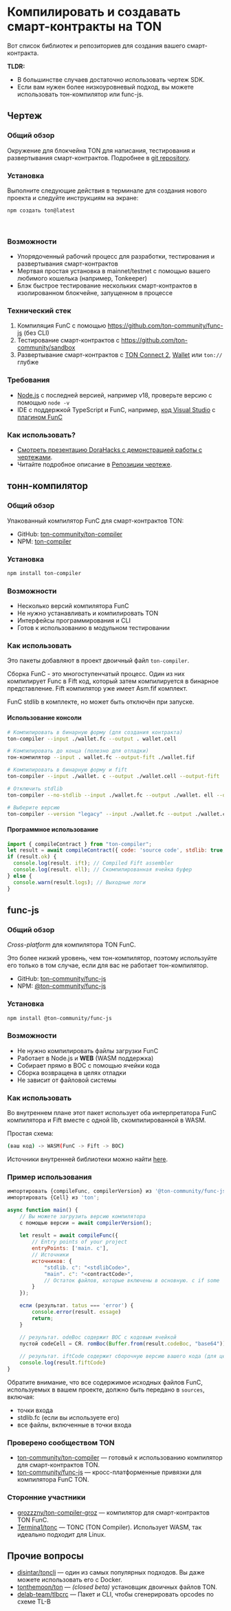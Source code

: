 # Компилировать и создавать смарт-контракты на TON

Вот список библиотек и репозиториев для создания вашего смарт-контракта.

**TLDR:**

- В большинстве случаев достаточно использовать чертеж SDK.
- Если вам нужен более низкоуровневый подход, вы можете использовать тон-компилятор или func-js.

## Чертеж

### Общий обзор

Окружение для блокчейна TON для написания, тестирования и развертывания смарт-контрактов. Подробнее в [git repository](https://github.com/ton-community/blueprint).

### Установка

Выполните следующие действия в терминале для создания нового проекта и следуйте инструкциям на экране:

```bash
npm создать ton@latest
```

&nbsp;

### Возможности

- Упорядоченный рабочий процесс для разработки, тестирования и развертывания смарт-контрактов
- Мертвая простая установка в mainnet/testnet с помощью вашего любимого кошелька (например, Tonkeeper)
- Блэк быстрое тестирование нескольких смарт-контрактов в изолированном блокчейне, запущенном в процессе

### Технический стек

1. Компиляция FunC с помощью https://github.com/ton-community/func-js (без CLI)
2. Тестирование смарт-контрактов с https://github.com/ton-community/sandbox
3. Развертывание смарт-контрактов с [TON Connect 2](https://github.com/ton-connect), [Wallet](https://tonhub.com/) или `ton://` глубже

### Требования

- [Node.js](https://nodejs.org) с последней версией, например v18, проверьте версию с помощью `node -v`
- IDE с поддержкой TypeScript и FunC, например, [код Visual Studio](https://code.visualstudio.com/) с [плагином FunC](https://marketplace.visualstudio.com/items?itemName=tonwhales.func-vscode)

### Как использовать?

- [Смотреть презентацию DoraHacks с демонстрацией работы с чертежами](https://www.youtube.com/watch?v=5ROXVM-Fojo).
- Читайте подробное описание в [Репозиции чертеже](https://github.com/ton-community/blueprint#create-a-new-project).

## тонн-компилятор

### Общий обзор

Упакованный компилятор FunC для смарт-контрактов TON:

- GitHub: [ton-community/ton-compiler](https://github.com/ton-community/ton-compiler)
- NPM: [ton-compiler](https://www.npmjs.com/package/ton-compiler)

### Установка

```bash npm2yarn
npm install ton-compiler
```

### Возможности

- Несколько версий компилятора FunC
- Не нужно устанавливать и компилировать TON
- Интерфейсы программирования и CLI
- Готов к использованию в модульном тестировании

### Как использовать

Это пакеты добавляют в проект двоичный файл `ton-compiler`.

Сборка FunC - это многоступенчатый процесс. Один из них компилирует Func в Fift код, который затем компилируется в бинарное представление. Fift компилятор уже имеет Asm.fif комплект.

FunC stdlib в комплекте, но может быть отключён при запуске.

#### Использование консоли

```bash
# Компилировать в бинарную форму (для создания контракта)
ton-compiler --input ./wallet.fc --output . wallet.cell

# Компилировать до конца (полезно для отладки)
тон-компилятор --input . wallet.fc --output-fift ./wallet.fif

# Компилировать в бинарную форму и fift
ton-compiler --input ./wallet. c --output ./wallet.cell --output-fift ./wallet.fif

# Отключить stdlib
ton-compiler --no-stdlib --input ./wallet.fc --output ./wallet. ell --output-fift ./wallet.fif

# Выберите версию
ton-compiler --version "legacy" --input ./wallet.fc --output ./wallet.cell --output-fift ./wallet.fif
```

#### Программное использование

```javascript
import { compileContract } from "ton-compiler";
let result = await compileContract({ code: 'source code', stdlib: true, version: 'latest' });
if (result.ok) {
  console.log(result. ift); // Compiled Fift assembler
  console.log(result. ell); // Скомпилированная ячейка буфер
} else {
  console.warn(result.logs); // Выходные логи
}
```

## func-js

### Общий обзор

_Cross-platform_ для компилятора TON FunC.

Это более низкий уровень, чем тон-компилятор, поэтому используйте его только в том случае, если для вас не работает тон-компилятор.

- GitHub: [ton-community/func-js](https://github.com/ton-community/func-js)
- NPM: [@ton-community/func-js](https://www.npmjs.com/package/@ton-community/func-js)

### Установка

```bash npm2yarn
npm install @ton-community/func-js
```

### Возможности

- Не нужно компилировать файлы загрузки FunC
- Работает в Node.js и **WEB** (WASM поддержка)
- Собирает прямо в BOC с помощью ячейки кода
- Сборка возвращена в целях отладки
- Не зависит от файловой системы

### Как использовать

Во внутреннем плане этот пакет использует оба интерпретатора FunC компилятора и Fift вместе с одной lib, скомпилированной в WASM.

Простая схема:

```bash
(ваш код) -> WASM(FunC -> Fift -> BOC)
```

Источники внутренней библиотеки можно найти [here](https://github.com/ton-blockchain/ton/tree/testnet/crypto/funcfiftlib).

### Пример использования

```javascript
импортировать {compileFunc, compilerVersion} из '@ton-community/func-js';
импортировать {Cell} из 'ton';

async function main() {
    // Вы можете загрузить версию компилятора 
    с помощью версии = await compilerVersion();
    
    let result = await compileFunc({
        // Entry points of your project
        entryPoints: ['main. c'],
        // Источники
        источников: {
            "stdlib. c": "<stdlibCode>",
            "main". c": "<contractCode>",
            // Остаток файлов, которые включены в основную. c if some
        }
    });

    если (результат. tatus === 'error') {
        console.error(result. essage)
        return;
    }

    // результат. odeBoc содержит BOC с кодовым ячейкой 
    пустой codeCell = CЯ. romBoc(Buffer.from(result.codeBoc, "base64"))[0];
    
    // результат. iftCode содержит сборочную версию вашего кода (для целей отладки)
    console.log(result.fiftCode)
}
```

Обратите внимание, что все содержимое исходных файлов FunC, используемых в вашем проекте, должно быть передано в `sources`, включая:

- точки входа
- stdlib.fc (если вы используете его)
- все файлы, включенные в точки входа

### Проверено сообществом TON

- [ton-community/ton-compiler](https://github.com/ton-community/ton-compiler) — готовый к использованию компилятор для смарт-контрактов TON.
- [ton-community/func-js](https://github.com/ton-community/func-js) — кросс-платформенные привязки для компилятора FunC TON.

### Сторонние участники

- [grozzzny/ton-compiler-groz](https://github.com/grozzzny/ton-compiler-groz) — компилятор для смарт-контрактов TON FunC.
- [Termina1/tonc](https://github.com/Termina1/tonc) — TONC (TON Compiler). Использует WASM, так идеально подходит для Linux.

## Прочие вопросы

- [disintar/toncli](https://github.com/disintar/toncli) — один из самых популярных подходов. Вы даже можете использовать его с Docker.
- [tonthemoon/ton](https://github.com/tonthemoon/ton) — _(closed beta)_ установщик двоичных файлов TON.
- [delab-team/tlbcrc](https://github.com/delab-team/tlbcrc) — Пакет и CLI, чтобы сгенерировать opcodes по схеме TL-B
